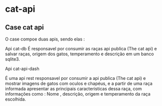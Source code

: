 # cat-api

## Case cat api

O case compoe duas apis, sendo elas :

Api cat-db 
É responsavel por consumir as raças api publica (The cat api) e salvar raças, origem dos gatos, temperamento e descrição em um banco sqlite3.

Api cat-api-dash 

É uma api rest responsavel por consumir a api publica (The cat api) e mostrar imagens de gatos com oculos e chapéus, e a partir de uma raça informada apresentar as principais caracteristicas dessa raça, com informações como : Nome , descrição, origem e temperamento da raça escolhida.
